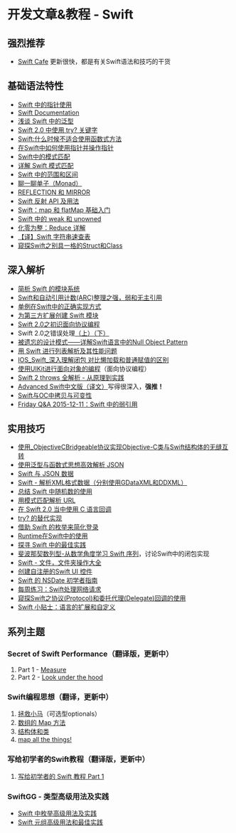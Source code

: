 # 开发文章&教程 - Swift
## 强烈推荐
- [Swift Cafe][1]
更新很快，都是有关Swift语法和技巧的干货

## 基础语法特性
- [Swift 中的指针使用][2]
- [Swift Documentation][3]
- [浅谈 Swift 中的泛型][4]
- [Swift 2.0 中使用 try? 关键字][5]
- [Swift:什么时候不适合使用函数式方法][6]
- [在Swift中如何使用指针并操作指针][7]
- [Swift中的模式匹配][8]
- [详解 Swift 模式匹配][9]
- [Swift 中的范围和区间][10]
- [聊一聊单子（Monad）][11]
- [REFLECTION 和 MIRROR][12]
- [Swift 反射 API 及用法][13]
- [Swift：map 和 flatMap 基础入门][14]
- [Swift 中的 weak 和 unowned][15]
- [化零为整：Reduce 详解][16]
- [【译】Swift 字符串速查表][17]
- [窥探Swift之别具一格的Struct和Class][18]

## 深入解析
- [简析 Swift 的模块系统][19]
- [Swift和自动引用计数(ARC)整理之强，弱和无主引用][20]
- [单例在Swift中的正确实现方式][21]
- [为第三方扩展创建 Swift 模块][22]
- [Swift 2.0之初识面向协议编程][23]
- Swift 2.0之错误处理[（上）][24][（下）][25]
- [被遗忘的设计模式——详解Swift语言中的Null Object Pattern][26]
- [用 Swift 进行列表解析及其性能问题][27]
- [IOS\_Swift\_深入理解闭包 对比懒加载和普通赋值的区别][28]
- [使用UIKit进行面向对象的编程][29]（面向协议编程）
- [Swift 2 throws 全解析 - 从原理到实践][30]
- [Advanced Swift中文版（译文）][31]写得很深入，**强推！**
- [Swift与OC中拷贝与可变性][32]
- [Friday Q&A 2015-12-11：Swift 中的弱引用][33]

## 实用技巧
- [使用\_ObjectiveCBridgeable协议实现Objective-C类与Swift结构体的无缝互转][34]
- [使用泛型与函数式思想高效解析 JSON][35]
- [Swift 与 JSON 数据][36]
- [Swift - 解析XML格式数据（分别使用GDataXML和DDXML）][37]
- [总结 Swift 中随机数的使用][38]
- [用模式匹配解析 URL][39]
- [在 Swift 2.0 当中使用 C 语言回调][40]
- [try? 的替代实现][41]
- [借助 Swift 的枚举来简化登录][42]
- [Runtime在Swift中的使用][43]
- [探寻 Swift 中的最佳实践][44]
- [斐波那契数列型-从数学角度学习 Swift 序列][45]，讨论Swift中的闭包实现
- [Swift - 文件，文件夹操作大全][46]
- [创建自注册的Swift UI 控件][47]
- [Swift 的 NSDate 初学者指南][48]
- [每周练习：Swift处理网络请求][49]
- [窥探Swift之协议(Protocol)和委托代理(Delegate)回调的使用][50]
- [Swift 小贴士：语言的扩展和自定义][51]

## 系列主题
### Secret of Swift Performance（翻译版，更新中）
1. Part 1 - [Measure][52]
2. Part 2 - [Look under the hood][53]

### Swift编程思想（翻译，更新中）
1. [拯救小马][54]（可选型optionals）
2. [数组的 Map 方法][55]
3. [结构体和类][56]
1. [map all the things!][57]

### 写给初学者的Swift教程（翻译版，更新中）
1. [写给初学者的 Swift 教程 Part 1][58]

### SwiftGG - 类型高级用法及实践
- [Swift 中枚举高级用法及实践][59]
- [Swift 元组高级用法和最佳实践][60]

[1]:	http://swiftcafe.io/ "Swift Cafe"
[2]:	http://onevcat.com/2015/01/swift-pointer/
[3]:	http://nshipster.cn/swift-documentation/
[4]:	http://swift.gg/2015/09/16/swift-generics/ "浅谈 Swift 中的泛型"
[5]:	http://swift.gg/2015/08/31/swift-2-lets-try/ "Swift 2.0 中使用 try? 关键字"
[6]:	http://swift.gg/2015/08/28/swift_when_the_functional_approach_is_not_right/ "Swift:什么时候不适合使用函数式方法"
[7]:	https://github.com/icepy/_posts/issues/3
[8]:	http://swift.gg/2015/10/16/swift-pattern-matching/ "Swift中的模式匹配"
[9]:	http://swift.gg/2015/10/27/swift-pattern-matching-in-detail/ "详解 Swift 模式匹配"
[10]:	http://swift.gg/2015/10/26/swift-ranges-and-intervals/ "Swift 中的范围和区间"
[11]:	http://swift.gg/2015/10/30/lets-talk-about-monads/ "聊一聊单子（Monad）"
[12]:	http://swifter.tips/reflect/
[13]:	http://swift.gg/2015/11/23/swift-reflection-api-what-you-can-do/ "Swift 反射 API 及用法"
[14]:	http://swift.gg/2015/11/26/swift-map-and-flatmap/ "Swift：map 和 flatMap 基础入门"
[15]:	http://swift.gg/2015/12/02/swift-weak-and-unowned/ "Swift 中的 weak 和 unowned"
[16]:	http://swift.gg/2015/12/10/reduce-all-the-things/ "化零为整：Reduce 详解"
[17]:	http://www.cocoachina.com/swift/20151218/14746.html
[18]:	http://www.cnblogs.com/ludashi/p/5044196.html "窥探Swift之别具一格的Struct和Class"
[19]:	http://www.cocoachina.com/industry/20140621/8904.html
[20]:	http://www.devtf.cn/?p=462
[21]:	http://www.devtf.cn/?p=937
[22]:	http://andelf.github.io/blog/2015/01/23/swift-3rd-library-install-as-swift-modules/
[23]:	http://www.swiftyper.com/Swift/introducing-protocol-oriented-programming-in-swift-2.html "Swift 2.0之初识面向协议编程"
[24]:	http://www.swiftyper.com/Swift/swift2_error_handling.html
[25]:	http://www.swiftyper.com/Swift/swift2_error_handling_part_2.html
[26]:	http://www.csdn.net/article/2015-11-17/2826234-null-object-pattern-in-swift
[27]:	http://swift.gg/2015/10/29/list-comprehensions-and-performance-with-swift/ "用 Swift 进行列表解析及其性能问题"
[28]:	http://blog.csdn.net/zimo2013/article/details/50073691 "IOS_Swift_深入理解闭包 对比懒加载和普通赋值的区别"
[29]:	http://www.cocoachina.com/ios/20151208/14581.html
[30]:	http://www.ibm.com/developerworks/cn/mobile/mo-cn-swift/index.html "Swift 2 throws 全解析 - 从原理到实践"
[31]:	http://www.jianshu.com/p/18744b078508 "Advanced Swift中文版"
[32]:	http://649395594.github.io/blog/2015/12/23/swiftyu-oczhong-kao-bei-yu-ke-bian-xing/ "Swift与OC中拷贝与可变性"
[33]:	http://swift.gg/2015/12/28/friday-qa-2015-12-11-swift-weak-references/ "Friday Q&A 2015-12-11：Swift 中的弱引用"
[34]:	http://southpeak.github.io/blog/2015/10/26/objectivecbridgeable-protocol-for-objectivec-class-and-swift-struct/
[35]:	http://codebuild.me/2015/09/14/efficient-json-in-swift-with-functional-concepts-and-generics/
[36]:	http://swiftcafe.io/2015/07/18/swift-json/
[37]:	http://www.hangge.com/blog/cache/detail_646.html
[38]:	http://www.cocoachina.com/swift/20151013/13624.html
[39]:	http://swift.gg/2015/09/15/urls-and-pattern-matching/
[40]:	http://swift.gg/2015/11/11/c-callbacks-in-swift/ "在 Swift 2.0 当中使用 C 语言回调"
[41]:	http://swift.gg/2015/10/13/alternatives-to-try-swiftlang/ "try? 的替代实现"
[42]:	https://realm.io/cn/news/david-east-simplifying-login-swift-enums/ "借助 Swift 的枚举来简化登录"
[43]:	https://github.com/icepy/_posts/issues/8
[44]:	https://realm.io/cn/news/gotocph-ash-furrow-best-practices-swift/ "探寻 Swift 中的最佳实践"
[45]:	http://swift.gg/2015/12/04/the-fibonacci-sequencetype/ "斐波那契数列型-从数学角度学习 Swift 序列"
[46]:	http://www.hangge.com/blog/cache/detail_527.html "Swift - 文件，文件夹操作大全"
[47]:	http://www.devtf.cn/?p=1162 "创建自注册的Swift UI 控件"
[48]:	http://swift.gg/2015/12/14/a-beginners-guide-to-nsdate-in-swift/ "Swift 的 NSDate 初学者指南"
[49]:	https://github.com/icepy/_posts/issues/10 "每周练习：Swift处理网络请求"
[50]:	http://www.cnblogs.com/ludashi/p/5057858.html "窥探Swift之协议(Protocol)和委托代理(Delegate)回调的使用"
[51]:	http://www.cocoachina.com/swift/20151223/14774.html
[52]:	http://southpeak.github.io/blog/2015/11/05/secret-of-swift-performance-part-1/
[53]:	http://southpeak.github.io/blog/2015/11/05/secret-of-swift-performance-part-2/
[54]:	http://swift.gg/2015/09/29/thinking-in-swift-1/ "Swift 编程思想，第一部分：拯救小马"
[55]:	http://swift.gg/2015/10/09/thinking-in-swift-2/ "Swift 编程思想，第二部分：数组的 Map 方法"
[56]:	http://alisoftware.github.io/swift/2015/10/03/thinking-in-swift-3/ "Swift编程思想第三部分：结构体和类"
[57]:	http://swift.gg/2015/10/22/thinking-in-swift-4/ "Swift 编程思想 Part 4：map all the things!"
[58]:	http://swift.gg/2015/11/13/swift-tutorial-for-beginners-part-1/ "写给初学者的 Swift 教程 Part 1"
[59]:	http://swift.gg/2015/11/20/advanced-practical-enum-examples/ "Swift 中枚举高级用法及实践"
[60]:	http://swift.gg/2015/10/10/tuples-swift-advanced-usage-best-practices/ "Swift 元组高级用法和最佳实践"